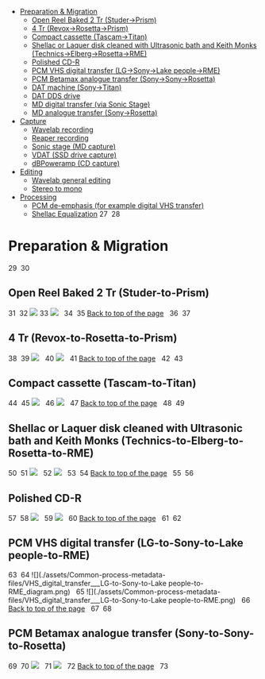 <a name="top"></a>

*   [Preparation & Migration](http://sip-gallery.droppages.com/#mozTocId555457)
    *   [Open Reel Baked 2 Tr (Studer→Prism)](http://sip-gallery.droppages.com/#mozTocId654654)
    *   [4 Tr (Revox→Rosetta→Prism)](http://sip-gallery.droppages.com/#mozTocId88117)
    *   [Compact cassette (Tascam→Titan)](http://sip-gallery.droppages.com/#mozTocId199816)
    *   [Shellac or Laquer disk cleaned with Ultrasonic bath and Keith Monks (Technics→Elberg→Rosetta→RME)](http://sip-gallery.droppages.com/#mozTocId98003)
    *   [Polished CD-R](http://sip-gallery.droppages.com/#mozTocId712089)
    *   [PCM VHS digital transfer (LG→Sony→Lake people→RME)](http://sip-gallery.droppages.com/#mozTocId98003)
    *   [PCM Betamax analogue transfer (Sony→Sony→Rosetta)](http://sip-gallery.droppages.com/#mozTocId475728)
    *   [DAT machine (Sony→Titan)](http://sip-gallery.droppages.com/#mozTocId439844)
    *   [DAT DDS drive](http://sip-gallery.droppages.com/#mozTocId416260)
    *   [MD digital transfer (via Sonic Stage)](http://sip-gallery.droppages.com/#mozTocId548646)
    *   [MD analogue transfer (Sony→Rosetta)](http://sip-gallery.droppages.com/#mozTocId548646)
*   [Capture](http://sip-gallery.droppages.com/#mozTocId565196)
    *   [Wavelab recording](http://sip-gallery.droppages.com/#mozTocId291967)
    *   [Reaper recording](http://sip-gallery.droppages.com/#mozTocId427035)
    *   [Sonic stage (MD capture)](http://sip-gallery.droppages.com/#mozTocId325502)
    *   [VDAT (SSD drive capture)](http://sip-gallery.droppages.com/#mozTocId723320)
    *   [dBPoweramp (CD capture)](http://sip-gallery.droppages.com/#mozTocId491581)
*   [Editing](http://sip-gallery.droppages.com/#mozTocId629496)
    *   [Wavelab general editing](http://sip-gallery.droppages.com/#mozTocId60521)
    *   [Stereo to mono](http://sip-gallery.droppages.com/#mozTocId258175)
*   [Processing](http://sip-gallery.droppages.com/#mozTocId138154)
    *   [PCM de-emphasis (for example digital VHS transfer)](http://sip-gallery.droppages.com/#mozTocId72798)
    *   [Shellac Equalization](http://sip-gallery.droppages.com/#mozTocId748782)
27
​
28
# <a class="mozTocH1" name="mozTocId555457"></a>Preparation & Migration  
29
​
30
## <a class="mozTocH3" name="mozTocId654654"></a>Open Reel Baked 2 Tr (Studer-to-Prism)
31
​
32
![](./assets/Common-process-metadata-files/Baked_2_Tr___Studer-to-Prism_diagram.png)
33
![](./assets/Common-process-metadata-files/Baked_2_Tr___Studer-to-Prism.png)  
34
​
35
[Back to top of the page](http://sip-gallery.droppages.com/#top)  
36
​
37
## <a class="mozTocH3" name="mozTocId88117"></a>4 Tr (Revox-to-Rosetta-to-Prism)
38
​
39
![](./assets/Common-process-metadata-files/4_Tr___Revox-to-Rosetta-to-Prism_diagram.png)  
40
![](./assets/Common-process-metadata-files/4_Tr___Revox-to-Rosetta-to-Prism.png)  
41
[Back to top of the page](http://sip-gallery.droppages.com/index.html#top)  
42
​
43
## <a class="mozTocH2" name="mozTocId199816"></a>Compact cassette (Tascam-to-Titan)
44
​
45
![](./assets/Common-process-metadata-files/CC___Tascam-to-Titan_diagram.png)  
46
![](./assets/Common-process-metadata-files/CC___Tascam-to-Titan.png)  
47
[Back to top of the page](http://sip-gallery.droppages.com/index.html#top)  
48
​
49
## <a class="mozTocH3" name="mozTocId98003"></a>Shellac or Laquer disk cleaned with Ultrasonic bath and Keith Monks (Technics-to-Elberg-to-Rosetta-to-RME)
50
​
51
![](./assets/Common-process-metadata-files/Shellac_or_Laquer_disk_cleaned_with_Ultrasonic_bath_and_Keith_Monks___Technics-to-Elberg-to-Rosetta-to-RME_diagram.png)  
52
![](./assets/Common-process-metadata-files/Shellac_or_Laquer_disk_cleaned_with_Ultrasonic_bath_and_Keith_Monks___Technics-to-Elberg-to-Rosetta-to-RME.png)  
53
​
54
[Back to top of the page](http://sip-gallery.droppages.com/index.html#top)  
55
​
56
## <a class="mozTocH2" name="mozTocId712089"></a>Polished CD-R
57
​
58
![](./assets/Common-process-metadata-files/CD_diagram.png)  
59
![](./assets/Common-process-metadata-files/CD.png)  
60
[Back to top of the page](http://sip-gallery.droppages.com/index.html#top)  
61
​
62
## <a class="mozTocH3" name="mozTocId98003"></a>PCM VHS digital transfer (LG-to-Sony-to-Lake people-to-RME)
63
​
64
![](./assets/Common-process-metadata-files/VHS_digital_transfer___LG-to-Sony-to-Lake people-to-RME_diagram.png)  
65
![](./assets/Common-process-metadata-files/VHS_digital_transfer___LG-to-Sony-to-Lake people-to-RME.png)  
66
[Back to top of the page](http://sip-gallery.droppages.com/index.html#top)  
67
​
68
## <a class="mozTocH3" name="mozTocId475728"></a>PCM Betamax analogue transfer (Sony-to-Sony-to-Rosetta)
69
​
70
![](./assets/Common-process-metadata-files/Betamax_analogue_transfer___Sony-to-Sony-to-Rosetta_diagram.png)  
71
![](./assets/Common-process-metadata-files/Betamax_analogue_transfer___Sony-to-Sony-to-Rosetta.png)  
72
[Back to top of the page](http://sip-gallery.droppages.com/index.html#top)  
73
